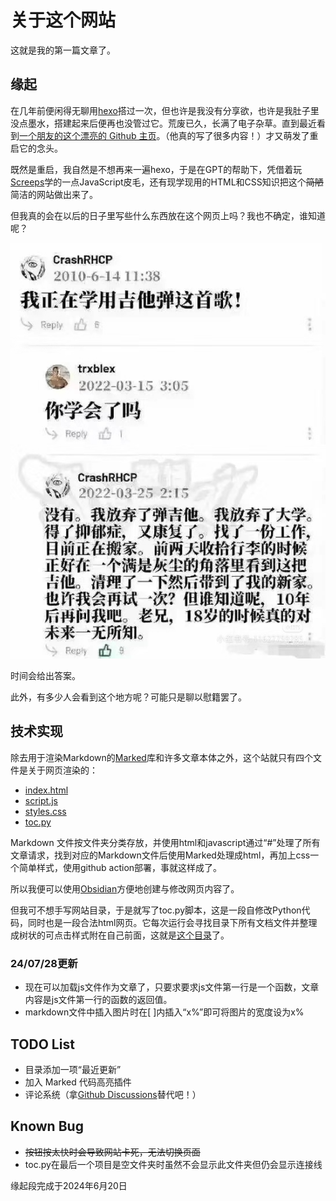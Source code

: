 # 关于这个网站

这就是我的第一篇文章了。

## 缘起

在几年前便闲得无聊用[hexo](https://hexo.io/)搭过一次，但也许是我没有分享欲，也许是我肚子里没点墨水，搭建起来后便再也没管过它。荒废已久，长满了电子杂草。直到最近看到[一个朋友的这个漂亮的 Github 主页](https://jinqking.github.io/)。（他真的写了很多内容！）才又萌发了重启它的念头。

既然是重启，我自然是不想再来一遍hexo，于是在GPT的帮助下，凭借着玩[Screeps](https://screeps.com/)学的一点JavaScript皮毛，还有现学现用的HTML和CSS知识把这个~~简陋~~简洁的网站做出来了。

但我真的会在以后的日子里写些什么东西放在这个网页上吗？我也不确定，谁知道呢？

![我正在学用吉他弹这首歌！ width:50%](img/我正在学用吉他弹这首歌.jpg)

时间会给出答案。

此外，有多少人会看到这个地方呢？可能只是聊以慰籍罢了。

## 技术实现

除去用于渲染Markdown的[Marked](https://marked.js.org/)库和许多文章本体之外，这个站就只有四个文件是关于网页渲染的：

- [index.html](index.html)
- [script.js](script.js)
- [styles.css](styles.css)
- [toc.py](toc.py)

Markdown 文件按文件夹分类存放，并使用html和javascript通过“#”处理了所有文章请求，找到对应的Markdown文件后使用Marked处理成html，再加上css一个简单样式，使用github action部署，事就这样成了。

所以我便可以使用[Obsidian](https://obsidian.md/)方便地创建与修改网页内容了。

但我可不想手写网站目录，于是就写了toc.py脚本，这是一段自修改Python代码，同时也是一段合法html网页。它每次运行会寻找目录下所有文档文件并整理成树状的可点击样式附在自己前面，这就是[这个目录](#toc.py)了。

### 24/07/28更新

- 现在可以加载js文件作为文章了，只要求要求js文件第一行是一个函数，文章内容是js文件第一行的函数的返回值。
- markdown文件中插入图片时在[ ]内插入“x%”即可将图片的宽度设为x%


## TODO List

- 目录添加一项“最近更新”
- 加入 Marked 代码高亮插件
- 评论系统（拿[Github Discussions](https://github.com/chenyu76/chenyu76.github.io/discussions)替代吧！）

## Known Bug

- ~~按钮按太快时会导致网站卡死，无法切换页面~~
- toc.py在最后一个项目是空文件夹时虽然不会显示此文件夹但仍会显示连接线

缘起段完成于2024年6月20日